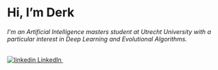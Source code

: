 # Hi, I’m Derk

###### I'm an Artificial Intelligence masters student at Utrecht University with a particular interest in Deep Learning and Evolutional Algorithms.

<p>
  <a href="https://www.linkedin.com/in/derkdoel/" rel="nofollow noreferrer">
    <img src="https://i.stack.imgur.com/gVE0j.png" alt="linkedin"> LinkedIn
  </a> &nbsp; 
</p>
